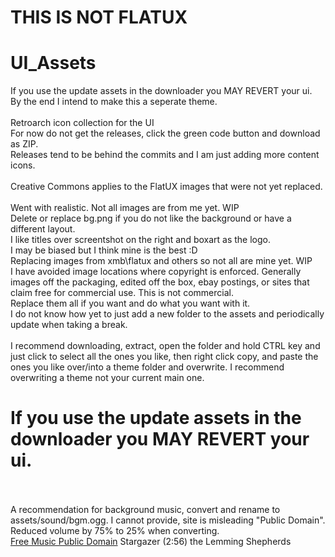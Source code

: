 # THIS IS NOT FLATUX
# UI_Assets
If you use the update assets in the downloader you MAY REVERT your ui.<BR />
By the end I intend to make this a seperate theme.<BR /><BR />
Retroarch icon collection for the UI<BR />
For now do not get the releases, click the green code button and download as ZIP.<BR />
Releases tend to be behind the commits and I am just adding more content icons.<BR />
<BR />
Creative Commons applies to the FlatUX images that were not yet replaced.<BR />
<BR />
Went with realistic. Not all images are from me yet. WIP<BR />
Delete or replace bg.png if you do not like the background or have a different layout.<BR />
I like titles over screentshot on the right and boxart as the logo.<BR />
I may be biased but I think mine is the best :D<BR />
Replacing images from xmb\flatux and others so not all are mine yet. WIP<BR />
I have avoided image locations where copyright is enforced. Generally images off the packaging, edited off the box, ebay postings, or sites that claim free for commercial use. This is not commercial.<BR />
Replace them all if you want and do what you want with it.<BR />
I do not know how yet to just add a new folder to the assets and periodically update when taking a break.<BR />
<BR />
I recommend downloading, extract, open the folder and hold CTRL key and just click to select all the ones you like, then right click copy, and paste the ones you like over/into a theme folder and overwrite. I recommend overwriting a theme not your current main one.
# If you use the update assets in the downloader you MAY REVERT your ui.<BR /><BR />
A recommendation for background music, convert and rename to assets/sound/bgm.ogg. I cannot provide, site is misleading "Public Domain". Reduced volume by 75% to 25% when converting.<BR />
[Free Music Public Domain](https://www.freemusicpublicdomain.com/royalty-free-symphony-music)
Stargazer    (2:56)
the Lemming Shepherds

